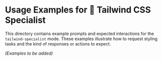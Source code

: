 # Usage Examples for 💨 Tailwind CSS Specialist

This directory contains example prompts and expected interactions for the `tailwind-specialist` mode. These examples illustrate how to request styling tasks and the kind of responses or actions to expect.

*(Examples to be added)*